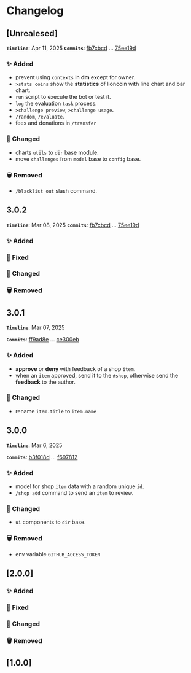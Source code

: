 
# Changelog

## [Unrealesed]

**`Timeline`**: Apr 11, 2025
**`Commits`**: [fb7cbcd](https://github.com/ie-orphane/lionbot/commit/fb7cbcd75c2ee713792669bb0f26ee1f5ed2ad25) ... [75ee19d](https://github.com/ie-orphane/lionbot/commit/75ee19d2f8e01b84665e37289df9c8e279228d4e)

### ✨ Added

- prevent using `contexts` in **dm** except for owner.
- `>stats coins` show the **statistics** of lioncoin with line chart and bar chart.
- `run` script to execute the bot or test it.
- `log` the evaluation `task` process.
- `>challenge preview`, `>challenge usage`.
- `/random`, `/evaluate`.
- fees and donations in `/transfer`

### 🔄 Changed

- charts `utils` to `dir` base module.
- move `challenges` from `model` base to `config` base.

### 🗑️ Removed

- `/blacklist out` slash command.

## 3.0.2

**`Timeline`**: Mar 08, 2025
**`Commits`**: [fb7cbcd](https://github.com/ie-orphane/lionbot/commit/fb7cbcd75c2ee713792669bb0f26ee1f5ed2ad25) ... [75ee19d](https://github.com/ie-orphane/lionbot/commit/75ee19d2f8e01b84665e37289df9c8e279228d4e)

### ✨ Added

### 🔧 Fixed

### 🔄 Changed

### 🗑️ Removed

## 3.0.1

**`Timeline`**: Mar 07, 2025

**`Commits`**: [ff9ad8e](https://github.com/ie-orphane/lionbot/commit/ff9ad8e03f5922c6cf7b75dc7473273068d8b25d) ... [ce300eb](https://github.com/ie-orphane/lionbot/commit/ce300eb04a577868adadd8e9f98780ee1b26d792)

### ✨ Added

- **approve** or **deny** with feedback of a shop `item`.
- when an `item` approved, send it to the `#shop`, otherwise send the **feedback** to the author.

### 🔄 Changed

- rename `item.title` to `item.name`

## 3.0.0

**`Timeline`**: Mar 6, 2025

**`Commits`**: [b3f018d](https://github.com/ie-orphane/lionbot/commit/b3f018d5eb9e4879fe3566c3ac885c8c19740df3) ... [f697812](https://github.com/ie-orphane/lionbot/commit/f69781254f95af3b6d05c3200dd2555281b095d6)

### ✨ Added

- model for shop `item` data with a random unique `id`.
- `/shop add` command to send an `item` to review.

### 🔄 Changed

- `ui` components to `dir` base.

### 🗑️ Removed

- env variable `GITHUB_ACCESS_TOKEN`

## [2.0.0]

### ✨ Added

### 🔧 Fixed

### 🔄 Changed

### 🗑️ Removed

## [1.0.0]
